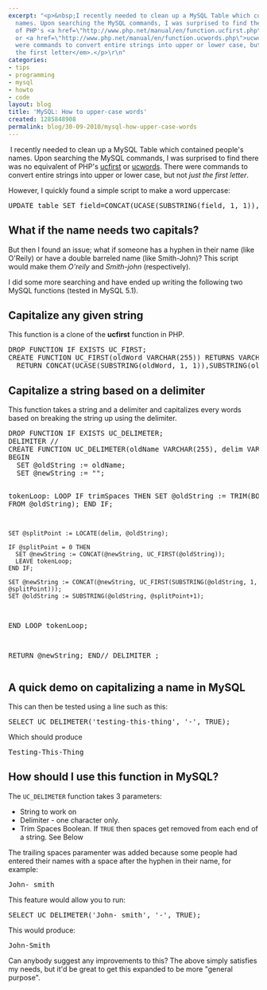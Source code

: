 ```yaml
---
excerpt: "<p>&nbsp;I recently needed to clean up a MySQL Table which contained people's
  names. Upon searching the MySQL commands, I was surprised to find there was no equivalent
  of PHP's <a href=\"http://www.php.net/manual/en/function.ucfirst.php\">ucfirst</a>
  or <a href=\"http://www.php.net/manual/en/function.ucwords.php\">ucwords</a>. There
  were commands to convert entire strings into upper or lower case, but not <em>just
  the first letter</em>.</p>\r\n"
categories:
- tips
- programming
- mysql
- howto
- code
layout: blog
title: 'MySQL: How to upper-case words'
created: 1285848908
permalink: blog/30-09-2010/mysql-how-upper-case-words
---
```

<p>&nbsp;I recently needed to clean up a MySQL Table which contained people's names. Upon searching the MySQL commands, I was surprised to find there was no equivalent of PHP's <a href="http://www.php.net/manual/en/function.ucfirst.php">ucfirst</a> or <a href="http://www.php.net/manual/en/function.ucwords.php">ucwords</a>. There were commands to convert entire strings into upper or lower case, but not <em>just the first letter</em>.</p>
<!--break-->
<p>However, I quickly found a simple script to make a word uppercase:</p>
<pre class="mysql">
UPDATE table SET field=CONCAT(UCASE(SUBSTRING(field, 1, 1)),LCASE(SUBSTRING(field, 2)));
</pre>
<h2>What if the name needs two capitals?</h2>
<p>But then I found an issue; what if someone has a hyphen in their name (like O'Reily) or have a double barreled name (like Smith-John)? This script would make them <em>O'reily</em> and <em>Smith-john</em> (respectively).</p>
<p>I did some more searching and have ended up writing the following two MySQL functions (tested in MySQL 5.1).</p>
<h2>Capitalize any given string</h2>
<p>This function is a clone of the <strong>ucfirst</strong> function in PHP.</p>
<pre class="mysql">
DROP FUNCTION IF EXISTS UC_FIRST;
CREATE FUNCTION UC_FIRST(oldWord VARCHAR(255)) RETURNS VARCHAR(255)
  RETURN CONCAT(UCASE(SUBSTRING(oldWord, 1, 1)),SUBSTRING(oldWord, 2));
</pre>
<h2>Capitalize a string based on a delimiter</h2>
<p>This function takes a string and a delimiter and capitalizes every words based on breaking the string up using the delimiter.</p>
<pre class="mysql">
DROP FUNCTION IF EXISTS UC_DELIMETER;
DELIMITER //
CREATE FUNCTION UC_DELIMETER(oldName VARCHAR(255), delim VARCHAR(1), trimSpaces BOOL) RETURNS VARCHAR(255)
BEGIN
  SET @oldString := oldName;
  SET @newString := "";
  
  tokenLoop: LOOP
    IF trimSpaces THEN SET @oldString := TRIM(BOTH " " FROM @oldString); END IF;
    
    SET @splitPoint := LOCATE(delim, @oldString);
    
    IF @splitPoint = 0 THEN
      SET @newString := CONCAT(@newString, UC_FIRST(@oldString));
      LEAVE tokenLoop;
    END IF;
  
    SET @newString := CONCAT(@newString, UC_FIRST(SUBSTRING(@oldString, 1, @splitPoint)));
    SET @oldString := SUBSTRING(@oldString, @splitPoint+1);
  END LOOP tokenLoop;
  
  RETURN @newString;
END//
DELIMITER ;
</pre>
<h2>A quick demo on capitalizing a name in MySQL</h2>
<p>This can then be tested using a line such as this:</p>
<pre class="mysql">
SELECT UC_DELIMETER('testing-this-thing', '-', TRUE);
</pre>
<p>Which should produce</p>
<pre class="mysql">
Testing-This-Thing
</pre>
<h2>How should I use this function in MySQL?</h2>
<p>The <code>UC_DELIMETER</code> function takes 3 parameters:</p>
<ul>
    <li>String to work on</li>
    <li>Delimiter - one character only.</li>
    <li>Trim Spaces Boolean. If <code>TRUE</code> then spaces get removed from each end of a string. See Below</li>
</ul>
<p>The trailing spaces paramenter was added because some people had entered their names with a space after the hyphen in their name, for example:</p>
<pre>
John- smith
</pre>
<p>This feature would allow you to run:</p>
<pre class="mysql">
SELECT UC_DELIMETER('John- smith', '-', TRUE);
</pre>
<p>This would produce:</p>
<pre>
John-Smith
</pre>
<p>Can anybody suggest any improvements to this? The above simply satisfies my needs, but it'd be great to get this expanded to be more &quot;general purpose&quot;.</p>
